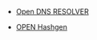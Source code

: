 - [Open DNS RESOLVER](https://dns-resolver.glitch.me/dns)

- [OPEN Hashgen](https://hashgen.glitch.me/)
